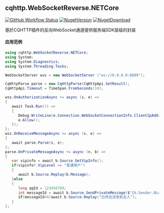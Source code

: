 ## cqhttp.WebSocketReverse.NETCore
[![GitHub Workflow Status](https://img.shields.io/github/workflow/status/cqbef/cqhttp.WebSocketReverse.NETCore/PublicSDK?style=for-the-badge)](https://github.com/cqbef/cqhttp.WebSocketReverse.NETCore/actions)
[![NugetVersion](https://img.shields.io/nuget/v/cqhttp.WebSocketReverse.NETCore?style=for-the-badge)](https://www.nuget.org/packages/cqhttp.WebSocketReverse.NETCore/)
[![NugetDownload](https://img.shields.io/nuget/dt/cqhttp.WebSocketReverse.NETCore?style=for-the-badge)](https://www.nuget.org/api/v2/package/cqhttp.WebSocketReverse.NETCore)

基於CQHTTP插件的反向WebSocket通道提供服务端SDK层级的封装

#### 应用范例

```cs
using cqhttp.WebSocketReverse.NETCore;
using System;
using System.Diagnostics;
using System.Threading.Tasks;

WebSocketServer wss = new WebSocketServer ("ws://0.0.0.0:8889");

CqHttpParse parse = new CqHttpParse(CqHttpApi.SetResult);
CqHttpApi.Timeout = TimeSpan.FromSeconds(10);

wss.OnAuthorizationAsync += async (s, e) =>
{
   await Task.Run(() =>
   {
      Debug.WriteLine(e.Connection.WebSocketConnectionInfo.ClientIpAddress);
      e.Allow();
   });
};
wss.OnReceiveMessageAsync += async (s, e) =>
{
   await parse.Parse(s, e);
};
parse.OnPrivateMessageAsync += async (n, b) =>
{
   var vipinfo = await b.Source.GetVipInfo();
   if(vipinfo?.VipLevel == "普通用户")
   {
      await b.Source.Replay(b.Message);
   }else
   {
      long qqId = 123456789;
      int messageId = await b.Source.SendPrivateMessage($"{b.Sender.NickName}对你说:{b.Message}",qqId);
      if(messageId>0)await b.Source.Replay("已传达消息到主人");
   }
};

```
